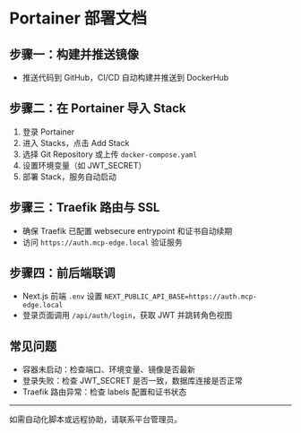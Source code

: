 # Portainer 部署文档

## 步骤一：构建并推送镜像
- 推送代码到 GitHub，CI/CD 自动构建并推送到 DockerHub

## 步骤二：在 Portainer 导入 Stack
1. 登录 Portainer
2. 进入 Stacks，点击 Add Stack
3. 选择 Git Repository 或上传 `docker-compose.yaml`
4. 设置环境变量（如 JWT_SECRET）
5. 部署 Stack，服务自动启动

## 步骤三：Traefik 路由与 SSL
- 确保 Traefik 已配置 websecure entrypoint 和证书自动续期
- 访问 `https://auth.mcp-edge.local` 验证服务

## 步骤四：前后端联调
- Next.js 前端 `.env` 设置 `NEXT_PUBLIC_API_BASE=https://auth.mcp-edge.local`
- 登录页面调用 `/api/auth/login`，获取 JWT 并跳转角色视图

## 常见问题
- 容器未启动：检查端口、环境变量、镜像是否最新
- 登录失败：检查 JWT_SECRET 是否一致，数据库连接是否正常
- Traefik 路由异常：检查 labels 配置和证书状态

---
如需自动化脚本或远程协助，请联系平台管理员。
